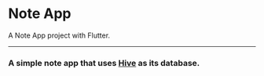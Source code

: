 # Note App

A Note App project with Flutter.

---
### A simple note app that uses <a href="https://docs.hivedb.dev">Hive<a/> as its database.
